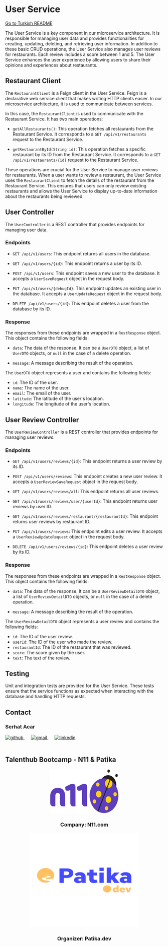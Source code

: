 # User Service

[Go to Turkish README](README_TR.md)

The User Service is a key component in our microservice architecture. It is responsible for managing user data and provides functionalities for creating, updating, deleting, and retrieving user information. In addition to these basic CRUD operations, the User Service also manages user reviews for restaurants. Each review includes a score between 1 and 5. The User Service enhances the user experience by allowing users to share their opinions and experiences about restaurants.

## Restaurant Client

The `RestaurantClient` is a Feign client in the User Service. Feign is a declarative web service client that makes writing HTTP clients easier. In our microservice architecture, it is used to communicate between services.

In this case, the `RestaurantClient` is used to communicate with the Restaurant Service. It has two main operations:

- `getAllRestaurants()`: This operation fetches all restaurants from the Restaurant Service. It corresponds to a `GET /api/v1/restaurants` request to the Restaurant Service.

- `getRestaurantById(String id)`: This operation fetches a specific restaurant by its ID from the Restaurant Service. It corresponds to a `GET /api/v1/restaurants/{id}` request to the Restaurant Service.

These operations are crucial for the User Service to manage user reviews for restaurants. When a user wants to review a restaurant, the User Service uses the `RestaurantClient` to fetch the details of the restaurant from the Restaurant Service. This ensures that users can only review existing restaurants and allows the User Service to display up-to-date information about the restaurants being reviewed.

## User Controller

The `UserController` is a REST controller that provides endpoints for managing user data.

### Endpoints

- `GET /api/v1/users`: This endpoint returns all users in the database.

- `GET /api/v1/users/{id}`: This endpoint returns a user by its ID.

- `POST /api/v1/users`: This endpoint saves a new user to the database. It accepts a `UserSaveRequest` object in the request body.

- `PUT /api/v1/users/{debugId}`: This endpoint updates an existing user in the database. It accepts a `UserUpdateRequest` object in the request body.

- `DELETE /api/v1/users/{id}`: This endpoint deletes a user from the database by its ID.

### Response

The responses from these endpoints are wrapped in a `RestResponse` object. This object contains the following fields:

- `data`: The data of the response. It can be a `UserDTO` object, a list of `UserDTO` objects, or `null` in the case of a delete operation.

- `message`: A message describing the result of the operation.

The `UserDTO` object represents a user and contains the following fields:

- `id`: The ID of the user.
- `name`: The name of the user.
- `email`: The email of the user.
- `latitude`: The latitude of the user's location.
- `longitude`: The longitude of the user's location.


## User Review Controller

The `UserReviewController` is a REST controller that provides endpoints for managing user reviews.

### Endpoints

- `GET /api/v1/users/reviews/{id}`: This endpoint returns a user review by its ID.

- `POST /api/v1/users/reviews`: This endpoint creates a new user review. It accepts a `UserReviewSaveRequest` object in the request body.

- `GET /api/v1/users/reviews/all`: This endpoint returns all user reviews. 

- `GET /api/v1/users/reviews/user/{userId}`: This endpoint returns user reviews by user ID.

- `GET /api/v1/users/reviews/restaurant/{restaurantId}`: This endpoint returns user reviews by restaurant ID. 

- `PUT /api/v1/users/reviews`: This endpoint edits a user review. It accepts a `UserReviewUpdateRequest` object in the request body.

- `DELETE /api/v1/users/reviews/{id}`: This endpoint deletes a user review by its ID.

### Response

The responses from these endpoints are wrapped in a `RestResponse` object. This object contains the following fields:

- `data`: The data of the response. It can be a `UserReviewDetailDTO` object, a list of `UserReviewDetailDTO` objects, or `null` in the case of a delete operation.

- `message`: A message describing the result of the operation.

The `UserReviewDetailDTO` object represents a user review and contains the following fields:

- `id`: The ID of the user review.
- `userId`: The ID of the user who made the review.
- `restaurantId`: The ID of the restaurant that was reviewed.
- `score`: The score given by the user.
- `text`: The text of the review.

## Testing

Unit and integration tests are provided for the User Service. These tests ensure that the service functions as expected when interacting with the database and handling HTTP requests.

## Contact

### Serhat Acar

<a href="https://github.com/sserhatacarr" target="_blank">
<img  src=https://img.shields.io/badge/github-%2324292e.svg?&style=for-the-badge&logo=github&logoColor=white alt=github style="margin-bottom: 20px;" />
</a>
<a href = "mailto:sserhatacarr@outlook.com?subject = Feedback&body = Message">
<img src=https://img.shields.io/badge/send-email-email?&style=for-the-badge&logo=microsoftoutlook&color=CD5C5C alt=gmail style="margin-bottom: 20px; margin-left:20px" />
</a>
<a href="https://linkedin.com/in/sserhatacarr" target="_blank">
<img src=https://img.shields.io/badge/linkedin-%231E77B5.svg?&style=for-the-badge&logo=linkedin&logoColor=white alt=linkedin style="margin-bottom: 20px; margin-left:20px" />
</a>  

## Talenthub Bootcamp - N11 & Patika

<div align="center">
  <a href="https://www.n11.com/">
    <img src="../img/n11-logo.png" alt="Logo" width="220" height="140">
  </a>

<h3 align="center">Company: N11.com</h3>
</div>

<div align="center">
  <a href="https://www.patika.dev/">
    <img src="../img/patika-logo.png" alt="Logo" width="350" height="300">
  </a>
<h3 align="center">Organizer: Patika.dev</h3>   
</div>

